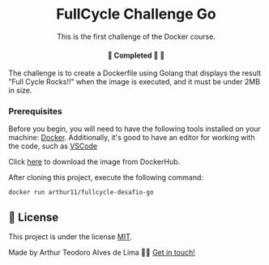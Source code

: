 <h1 align="center">FullCycle Challenge Go</h1>


<p align="center">This is the first challenge of the Docker course.</p>

<h4 align="center">
	🚧 Completed 🚀 🚧
</h4>

<p>The challenge is to create a Dockerfile using Golang that displays the result "Full Cycle Rocks!!" when the image is executed, and it must be under 2MB in size.</p>

### Prerequisites

Before you begin, you will need to have the following tools installed on your machine:
[Docker](https://www.docker.com/).
Additionally, it's good to have an editor for working with the code, such as [VSCode](https://code.visualstudio.com/)

<p>Click <a href="https://hub.docker.com/repository/docker/arthur11/fullcycle-desafio-go/general">here</a> to download the image from DockerHub.</p>

After cloning this project, execute the following command:

```
docker run arthur11/fullcycle-desafio-go
```

## 📝 License

This project is under the license [MIT](./LICENSE).

Made by Arthur Teodoro Alves de Lima 👋🏽 [Get in touch!](https://www.linkedin.com/in/arthurtlima/)

